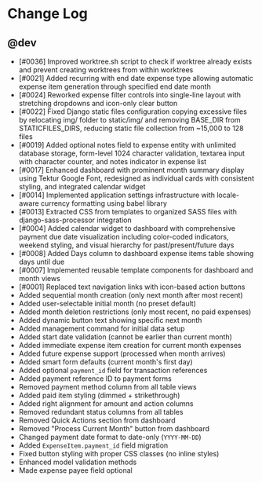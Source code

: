# Change Log

## @dev

- [#0036] Improved worktree.sh script to check if worktree already exists and prevent creating worktrees from within worktrees
- [#0021] Added recurring with end date expense type allowing automatic expense item generation through specified end date month
- [#0024] Reworked expense filter controls into single-line layout with stretching dropdowns and icon-only clear button
- [#0022] Fixed Django static files configuration copying excessive files by relocating img/ folder to static/img/ and removing BASE_DIR from STATICFILES_DIRS, reducing static file collection from ~15,000 to 128 files
- [#0019] Added optional notes field to expense entity with unlimited database storage, form-level 1024 character validation, textarea input with character counter, and notes indicator in expense list
- [#0017] Enhanced dashboard with prominent month summary display using Tektur Google Font, redesigned as individual cards with consistent styling, and integrated calendar widget
- [#0014] Implemented application settings infrastructure with locale-aware currency formatting using babel library
- [#0013] Extracted CSS from templates to organized SASS files with django-sass-processor integration
- [#0004] Added calendar widget to dashboard with comprehensive payment due date visualization including color-coded indicators, weekend styling, and visual hierarchy for past/present/future days
- [#0008] Added Days column to dashboard expense items table showing days until due
- [#0007] Implemented reusable template components for dashboard and month views
- [#0001] Replaced text navigation links with icon-based action buttons
- Added sequential month creation (only next month after most recent)
- Added user-selectable initial month (no preset default)
- Added month deletion restrictions (only most recent, no paid expenses)
- Added dynamic button text showing specific next month
- Added management command for initial data setup
- Added start date validation (cannot be earlier than current month)
- Added immediate expense item creation for current month expenses
- Added future expense support (processed when month arrives)
- Added smart form defaults (current month's first day)
- Added optional `payment_id` field for transaction references
- Added payment reference ID to payment forms
- Removed payment method column from all table views
- Added paid item styling (dimmed + strikethrough)
- Added right alignment for amount and action columns
- Removed redundant status columns from all tables
- Removed Quick Actions section from dashboard
- Removed "Process Current Month" button from dashboard
- Changed payment date format to date-only (`YYYY-MM-DD`)
- Added `ExpenseItem.payment_id` field migration
- Fixed button styling with proper CSS classes (no inline styles)
- Enhanced model validation methods
- Made expense payee field optional
